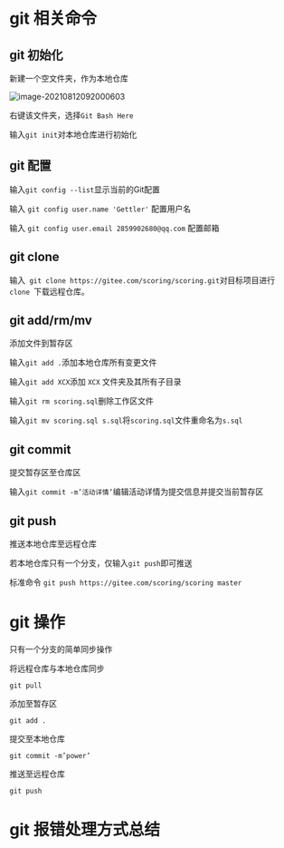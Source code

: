 # git 相关命令

## git 初始化

新建一个空文件夹，作为本地仓库

![image-20210812092000603](C:/Users/28599/AppData/Roaming/Typora/typora-user-images/image-20210812092000603.png)

右键该文件夹，选择`Git Bash Here`

输入`git init`对本地仓库进行初始化

## git 配置


输入`git config --list`显示当前的Git配置

输入 `git config user.name 'Gettler'` 配置用户名

输入 `git config user.email 2859902680@qq.com` 配置邮箱

## git clone

输入` git clone https://gitee.com/scoring/scoring.git`对目标项目进行 `clone `下载远程仓库。



## git add/rm/mv

添加文件到暂存区

输入`git add .`添加本地仓库所有变更文件

输入`git add XCX`添加 `XCX` 文件夹及其所有子目录

输入`git rm scoring.sql`删除工作区文件

输入`git mv scoring.sql s.sql`将`scoring.sql`文件重命名为`s.sql`

## git commit

提交暂存区至仓库区

输入`git commit -m’活动详情’`编辑活动详情为提交信息并提交当前暂存区



## git push

推送本地仓库至远程仓库

若本地仓库只有一个分支，仅输入`git push`即可推送

标准命令 `git push https://gitee.com/scoring/scoring master`

# git 操作

只有一个分支的简单同步操作

将远程仓库与本地仓库同步

`git pull`

添加至暂存区

`git add .`

提交至本地仓库

`git commit -m’power’`

推送至远程仓库

`git push`



# git 报错处理方式总结



